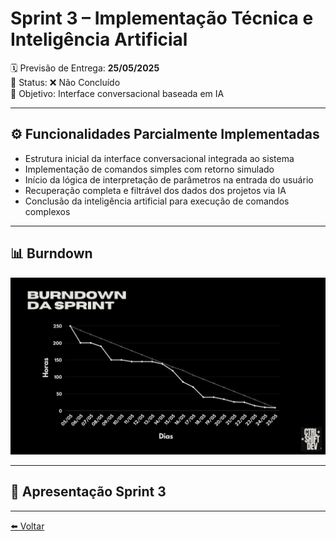 # Sprint 3 – Implementação Técnica e Inteligência Artificial

🗓 Previsão de Entrega: **25/05/2025**  
📌 Status: ❌ Não Concluído  
🎯 Objetivo: Interface conversacional baseada em IA

---

## ⚙️ Funcionalidades Parcialmente Implementadas

- Estrutura inicial da interface conversacional integrada ao sistema
- Implementação de comandos simples com retorno simulado
- Início da lógica de interpretação de parâmetros na entrada do usuário
- Recuperação completa e filtrável dos dados dos projetos via IA
- Conclusão da inteligência artificial para execução de comandos complexos

---

## 📊 Burndown

![Burndown Sprint 3](../assets/images/sprint-3-burndown.jpg)

---

## 🎥 Apresentação Sprint 3

 <!-- ![Apresentação Sprint 3](colocar apresentaçao) -->

---

[⬅️ Voltar](https://github.com/CODEPLAY-Fatec/API-ADS-4-Sem-Fatec)
